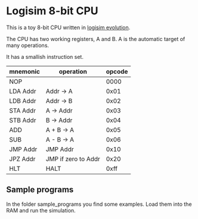 # Logisim 8-bit CPU

This is a toy 8-bit CPU written in [logisim evolution](https://github.com/logisim-evolution/logisim-evolution). 

The CPU has two working registers, A and B. A is the automatic target of many operations.

It has a smallish instruction set.

| mnemonic | operation | opcode |
| ------- | --------- | --------------------- |
| NOP	| 	| 0000 |
| LDA Addr	| Addr -> A	| 0x01 |
| LDB Addr	| Addr -> B	| 0x02 |
| STA Addr	| A -> Addr	| 0x03 |
| STB Addr	| B -> Addr	| 0x04 |
| ADD	| A + B -> A	| 0x05 |
| SUB	| A - B -> A	| 0x06 |
| JMP Addr	| JMP Addr | 0x10 |
| JPZ Addr	| JMP if zero to Addr | 0x20 |
| HLT	| HALT | 0xff |


## Sample programs
In the folder sample\_programs you find some examples. Load them into the RAM and run the simulation.

